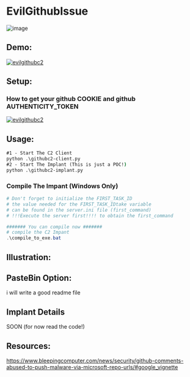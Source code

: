# EvilGithubIssue
![image](https://github.com/gokupwn/EvilGithubIssue/assets/76757267/8f430adf-8b87-442d-98e9-da8ca311fe64)

## Demo:
[![evilgithubc2](https://img.youtube.com/vi/Z7eom8UsLZE/0.jpg)](https://youtu.be/Z7eom8UsLZE?si=sdKxlVhYz4-MwqCj)

## Setup:
### How to get your github COOKIE and github AUTHENTICITY_TOKEN
[![evilgithubc2](https://img.youtube.com/vi/mVCj8R72SBw/0.jpg)](https://youtu.be/mVCj8R72SBw)


## Usage:
```cmd
#1 - Start The C2 Client
python .\githubc2-client.py
#2 - Start The Implant (This is just a POC!)
python .\githubc2-implant.py
```

### Compile The Impant (Windows Only)
```powershell
# Don't forget to initialize the FIRST_TASK_ID 
# the value needed for the FIRST_TASK_IDtake variable 
# can be found in the server.ini file (first_command)
# !!!Execute the server first!!!! to obtain the first_command

####### You can compile now #######
# compile the C2 Impant
.\compile_to_exe.bat
```




##  Illustration:


## PasteBin Option:
i will write a good readme file

## Implant Details
SOON (for now read the code!)
## Resources:
https://www.bleepingcomputer.com/news/security/github-comments-abused-to-push-malware-via-microsoft-repo-urls/#google_vignette
